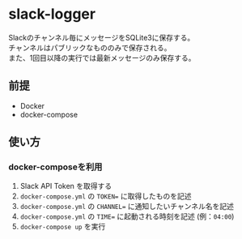 # slack-logger

Slackのチャンネル毎にメッセージをSQLite3に保存する。<br />
チャンネルはパブリックなもののみで保存される。<br />
また、1回目以降の実行では最新メッセージのみ保存する。<br />

## 前提

- Docker
- docker-compose

## 使い方

### docker-composeを利用

1. Slack API Token を取得する
1. `docker-compose.yml` の `TOKEN=` に取得したものを記述
1. `docker-compose.yml` の `CHANNEL=` に通知したいチャンネル名を記述
1. `docker-compose.yml` の `TIME=` に起動される時刻を記述 (例：`04:00`)
1. `docker-compose up` を実行